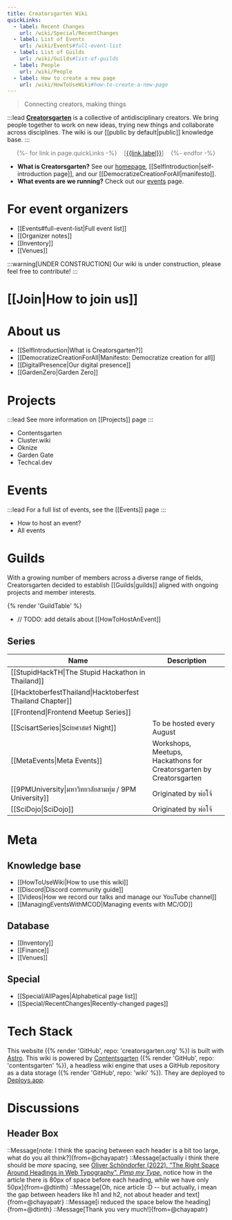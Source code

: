 ```yaml
---
title: Creatorsgarten Wiki
quickLinks:
  - label: Recent Changes
    url: /wiki/Special/RecentChanges
  - label: List of Events
    url: /wiki/Events#full-event-list
  - label: List of Guilds
    url: /wiki/Guilds#list-of-guilds
  - label: People
    url: /wiki/People
  - label: How to create a new page
    url: /wiki/HowToUseWiki#how-to-create-a-new-page
---
```


> Connecting creators, making things

<!-- wysiwyg-ignore-start -->

:::lead
**[Creatorsgarten](https://creatorsgarten.org/)** is a collective of antidisciplinary creators. We bring people together to work on new ideas, trying new things and collaborate across disciplines. The wiki is our [[public by default|public]] knowledge base.
:::

<div style="margin:1em 0; display: flex; flex-wrap: wrap; gap: 1rem; justify-content: center; color: #0008">
{%- for link in page.quickLinks -%}<span>[<a href="{{link.url}}">{{link.label}}</a>]</span>{%- endfor -%}
</div>

- **What is Creatorsgarten?** See our [homepage](/), [[SelfIntroduction|self-introduction page]], and our [[DemocratizeCreationForAll|manifesto]].
- **What events are we running?** Check out our [events](/events) page.

# For event organizers

- [[Events#full-event-list|Full event list]]
- [[Organizer notes]]
- [[Inventory]]
- [[Venues]]

:::warning[UNDER CONSTRUCTION]
Our wiki is under construction, please feel free to contribute!
:::

<!-- wysiwyg-ignore-end -->

# [[Join|How to join us]]

# About us

- [[SelfIntroduction|What is Creatorsgarten?]]
- [[DemocratizeCreationForAll|Manifesto: Democratize creation for all]]
- [[DigitalPresence|Our digital presence]]
- [[GardenZero|Garden Zero]]

# Projects

:::lead
See more information on [[Projects]] page
:::

- Contentsgarten
- Cluster.wiki
- Oknize
- Garden Gate
- Techcal.dev

# Events

:::lead
For a full list of events, see the [[Events]] page
:::

- How to host an event?
- All events

# Guilds

With a growing number of members across a diverse range of fields, Creatorsgarten decided to establish [[Guilds|guilds]] aligned with ongoing projects and member interests.

{% render 'GuildTable' %}

- // TODO: add details about [[HowToHostAnEvent]]

## Series

<!-- wysiwyg-ignore-start -->

| Name                                                      | Description                                                         |
| --------------------------------------------------------- | ------------------------------------------------------------------- |
| [[StupidHackTH\|The Stupid Hackathon in Thailand]]        |
| [[HacktoberfestThailand\|Hacktoberfest Thailand Chapter]] |
| [[Frontend\|Frontend Meetup Series]]                      |
| [[ScisartSeries\|Sciยศาสตร์ Night]]                       | To be hosted every August                                           |
| [[MetaEvents\|Meta Events]]                               | Workshops, Meetups, Hackathons for Creatorsgarten by Creatorsgarten |
| [[9PMUniversity\|มหาวิทยาลัยสามทุ่ม / 9PM University]]    | Originated by พ่อโจ้                                                |
| [[SciDojo\|SciDojo]]                                      | Originated by พ่อโจ้                                                |

<!-- wysiwyg-ignore-end -->

# Meta

## Knowledge base

- [[HowToUseWiki|How to use this wiki]]
- [[Discord|Discord community guide]]
- [[Videos|How we record our talks and manage our YouTube channel]]
- [[ManagingEventsWithMCOD|Managing events with MC/OD]]

## Database

- [[Inventory]]
- [[Finance]]
- [[Venues]]

## Special

- [[Special/AllPages|Alphabetical page list]]
- [[Special/RecentChanges|Recently-changed pages]]

# Tech Stack

This website ({% render 'GitHub', repo: 'creatorsgarten.org' %}) is built with [Astro](https://astro.build/).
This wiki is powered by [Contentsgarten](https://contentsgarten.netlify.app/wiki/MainPage) ({% render 'GitHub', repo: 'contentsgarten' %}), a headless wiki engine that uses a GitHub repository as a data storage ({% render 'GitHub', repo: 'wiki' %}).
They are deployed to [Deploys.app](https://www.deploys.app/).

# Discussions

## Header Box

<!-- wysiwyg-ignore-start -->

::Message[note: I think the spacing between each header is a bit too large, what do you all think?]{from=@chayapatr}
::Message[actually i think there should be _more_ spacing, see [Oliver Schöndorfer (2022). “The Right Space Around Headings in Web Typography”. _Pimp my Type._](https://pimpmytype.com/hugo-md/) notice how in the article there is 80px of space before each heading, while we have only 50px]{from=@dtinth}
::Message[Oh, nice article :D -- but actually, i mean the gap between headers like h1 and h2, not about header and text]{from=@chayapatr}
::Message[i reduced the space below the heading]{from=@dtinth}
::Message[Thank you very much!]{from=@chayapatr}

<!-- wysiwyg-ignore-end -->